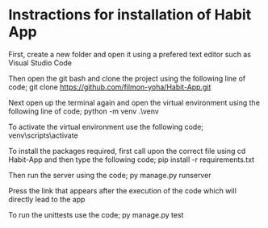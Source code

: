 # Instractions for installation of Habit App
First, create a new folder and open it using a prefered text editor such as Visual Studio Code

Then open the git bash and clone the project using the following line of code; git clone https://github.com/filmon-yoha/Habit-App.git

Next open up the terminal again and open the virtual environment using the following line of code; python -m venv .\venv

To activate the virtual environment use the following code; venv\scripts\activate

To install the packages required, first call upon the correct file using cd Habit-App and then type the following code; pip install -r requirements.txt

Then run the server using the code; py manage.py runserver

Press the link that appears after the execution of the code which will directly lead to the app

To run the unittests use the code; py manage.py test
